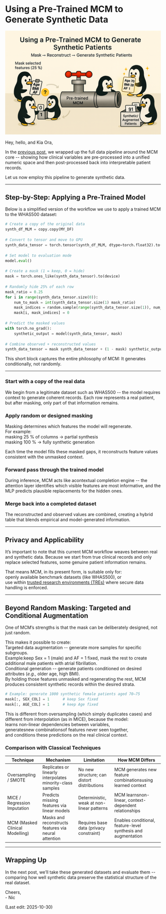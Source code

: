 # Using a Pre-Trained MCM to Generate Synthetic Data

<img src="Supporting_Images/WFig16_MCM_SyntheticGeneration.png" width="600"/>

Hey, hello, and Kia Ora,

In the [previous post](https://github.com/NicKuo-ResearchStuff/Masked_Clinical_Modelling/tree/main/Blogs/Blogs_Z_Implementation/Implementation07), we wrapped up the full data pipeline around the MCM core -- showing how clinical variables are pre-processed into a unified numeric space and then post-processed back into interpretable patient records.

Let us now employ this pipeline to generate synthetic data.

---

## Step-by-Step: Applying a Pre-Trained Model

Below is a simplified version of the workflow we use to apply a trained MCM to the WHAS500 dataset:

```python
# Create a copy of the original data
synth_df_MLM = copy.copy(MY_DF)

# Convert to tensor and move to GPU
synth_data_tensor = torch.tensor(synth_df_MLM, dtype=torch.float32).to(device)

# Set model to evaluation mode
model.eval()

# Create a mask (1 = keep, 0 = hide)
mask = torch.ones_like(synth_data_tensor).to(device)

# Randomly hide 25% of each row
mask_ratio = 0.25
for i in range(synth_data_tensor.size(0)):
    num_to_mask = int(synth_data_tensor.size(1) mask_ratio)
    mask_indices = random.sample(range(synth_data_tensor.size(1)), num_to_mask)
    mask[i, mask_indices] = 0

# Predict the masked values
with torch.no_grad():
    synthetic_output = model(synth_data_tensor, mask)

# Combine observed + reconstructed values
synth_data_tensor = mask synth_data_tensor + (1 - mask) synthetic_output
```

This short block captures the entire philosophy of MCM: It generates conditionally, not randomly.

---

### Start with a copy of the real data

We begin from a legitimate dataset such as WHAS500 -- the model requires context to generate coherent records.
Each row represents a real patient, but after masking, only part of that information remains.

### Apply random or designed masking

Masking determines which features the model will regenerate.</br>
For example:</br>
masking 25 % of columns → partial synthesis</br>
masking 100 % → fully synthetic generation

Each time the model fills these masked gaps, it reconstructs feature values consistent with the unmasked context.

### Forward pass through the trained model

During inference, MCM acts like acontextual completion engine -- the attention layer identifies which visible features are most informative, and the MLP predicts plausible replacements for the hidden ones.

### Merge back into a completed dataset

The reconstructed and observed values are combined, creating a hybrid table that blends empirical and model-generated information.

---

## Privacy and Applicability

It’s important to note that this current MCM workflow weaves between real and synthetic data.
Because we start from true clinical records and only replace selected features, some genuine patient information remains.

That means MCM, in its present form, is suitable only for:</br>
openly available benchmark datasets (like WHAS500), or</br>
use within [trusted research environments (TREs)](https://research.unsw.edu.au/erica) where secure data handling is enforced.

---

## Beyond Random Masking: Targeted and Conditional Augmentation

One of MCM’s strengths is that the mask can be deliberately designed, not just random.

This makes it possible to create:</br>
Targeted data augmentation -- generate more samples for specific subgroups.</br>
Example:keep Sex = 1 (male) and AF = 1 fixed, mask the rest to create additional male patients with atrial fibrillation.</br>
Conditional generation -- generate patients conditioned on desired attributes (*e.g.,* older age, high BMI).</br>
By holding those features unmasked and regenerating the rest, MCM produces consistent synthetic records within the desired strata.

```python
# Example: generate 1000 synthetic female patients aged 70–75
mask[:, SEX_COL] = 1      # keep Sex fixed
mask[:, AGE_COL] = 1      # keep Age fixed
```

This is different from oversampling (which simply duplicates cases) and different from interpolation (as in MICE), because the model:</br>
learns non-linear dependencies between variables,</br>
generatesnew combinationsof features never seen together,</br>
and conditions these predictions on the real clinical context.

### Comparison with Classical Techniques

| Technique                           | Mechanism                                                  | Limitation                                  | How MCM Differs                                                 |
| ----------------------------------- | ---------------------------------------------------------- | ------------------------------------------- | --------------------------------------------------------------- |
| Oversampling / SMOTE            | Replicates or linearly interpolates minority-class samples | No new structure; can distort distributions | MCM generates new feature combinationsusing learned context  |
| MICE / Regression Imputation    | Predicts missing features via linear models                | Deterministic, weak at non-linear patterns  | MCM learnsnon-linear, context-dependent relationships        |
| MCM (Masked Clinical Modelling) | Masks and reconstructs features via neural attention       | Requires base data (privacy constraint)     | Enables conditional, feature-level synthesis and augmentation |

---

## Wrapping Up

In the next post, we’ll take these generated datasets and evaluate them -- comparing how well synthetic data preserve the statistical structure of the real dataset.

Cheers,</br> 
\- Nic

(Last edit: 2025-10-30)
